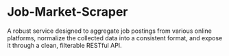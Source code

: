 # Job-Market-Scraper
A robust service designed to aggregate job postings from various online platforms, normalize the collected data into a consistent format, and expose it through a clean, filterable RESTful API.
